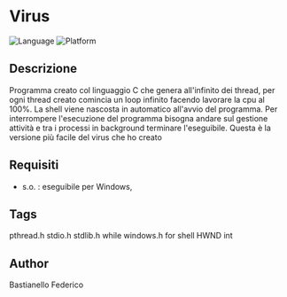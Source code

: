 # Virus

![Language](https://img.shields.io/badge/Spellcheck-Pass-green?style=flat)
![Platform](https://img.shields.io/badge/OS%20platform%20supported-Windows-blue?style=flat)

## Descrizione

Programma creato col linguaggio C che genera all'infinito dei thread, per ogni thread creato comincia un loop infinito facendo lavorare la cpu al 100%. La shell viene nascosta in automatico all'avvio del programma. Per interrompere l'esecuzione del programma bisogna andare sul gestione attività e tra i processi in background terminare l'eseguibile. Questa è la versione più facile del virus che ho creato 

## Requisiti

- s.o. : eseguibile per Windows, 

## Tags

pthread.h stdio.h stdlib.h while windows.h for shell HWND int 

## Author

Bastianello Federico
